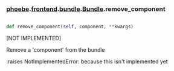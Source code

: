 ### [phoebe](phoebe.md).[frontend](phoebe.frontend.md).[bundle](phoebe.frontend.bundle.md).[Bundle](phoebe.frontend.bundle.Bundle.md).remove_component

```py

def remove_component(self, component, **kwargs)

```



[NOT IMPLEMENTED]

Remove a 'component' from the bundle

:raises NotImplementedError: because this isn't implemented yet


